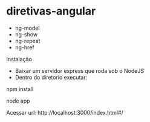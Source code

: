 # diretivas-angular

* ng-model
* ng-show
* ng-repeat
* ng-href

Instalação

- Baixar um servidor express que roda sob o NodeJS
- Dentro do diretorio executar:

npm install

node app


Acessar url:
 http://localhost:3000/index.html#/
